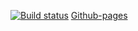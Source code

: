 [![Build status](https://ci.appveyor.com/api/projects/status/5gex1x7oq4gv1x67?svg=true)](https://ci.appveyor.com/project/ruslanraindrop/ahj9-1)
[Github-pages](https://ruslanraindrop.github.io/ahj9.1/)
